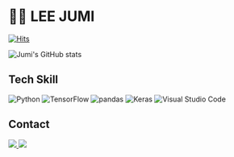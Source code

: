 # 👩‍💻 LEE JUMI

  [![Hits](https://hits.seeyoufarm.com/api/count/incr/badge.svg?url=https%3A%2F%2Fgithub.com%2Fitchyfeet-patient&count_bg=%2364ADDF&title_bg=%23A5C3F6&icon=icloud.svg&icon_color=%23E7E7E7&title=hits&edge_flat=false)](https://hits.seeyoufarm.com)
</center>

![Jumi's GitHub stats](https://github-readme-stats.vercel.app/api?username=itchyfeet-patient&show_icons=true&theme=tokyonight)

## Tech Skill
![Python](https://img.shields.io/badge/Python-3776AB?&style=plastic&logo=Python&logoColor=white)
![TensorFlow](https://img.shields.io/badge/TensorFlow-FF6F00?&style=plastic&logo=TensorFlow&logoColor=white)
![pandas](https://img.shields.io/badge/pandas-150458?&style=plastic&logo=pandas&logoColor=white)
![Keras](https://img.shields.io/badge/Keras-D00000?&style=plastic&logo=Keras&logoColor=white)
![Visual Studio Code](https://img.shields.io/badge/VisualStudioCode-007ACC?&style=plastic&logo=VisualStudioCode&logoColor=white)

## Contact
<a href="jumi.lee106@gmail.com">
  <img
       src="https://img.shields.io/badge/Gmail-EA4335?&style=plastic&logo=Gmail&link=jumi.lee106@gmail.com">
</a>
<a href="https://open.spotify.com/user/luna__sol?si=928c745c902948d8">
  <img
       src="https://img.shields.io/badge/Spotify-1DB954?&style=plastic&logo=Spotify&link=https://open.spotify.com/user/luna__sol?si=928c745c902948d8">
</a>
